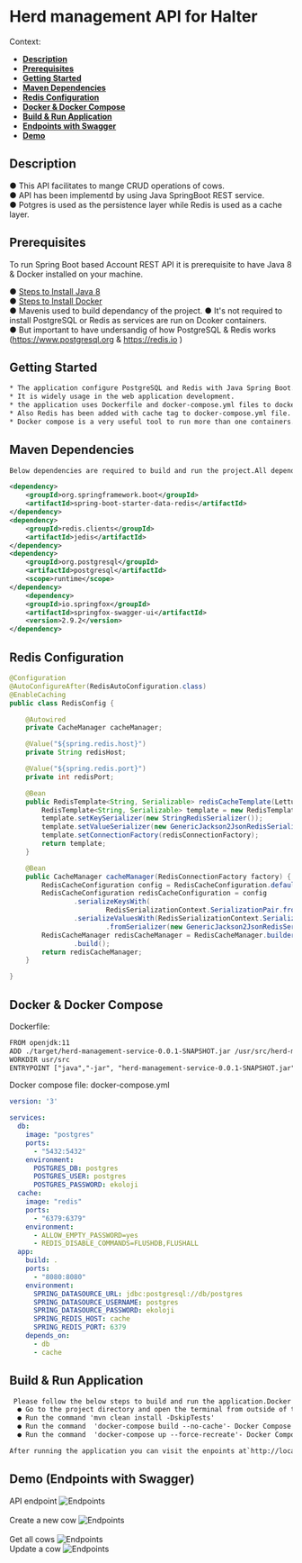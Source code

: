 # Herd management API for Halter

Context:

  - [**Description**](#description)
  - [**Prerequisites**](#prerequisites)
  - [**Getting Started**](#getting-started)
  - [**Maven Dependencies**](#maven-dependencies)
  - [**Redis Configuration**](#redis-configuration)
  - [**Docker & Docker Compose**](#docker-docker-compose)
  - [**Build & Run Application**](#build-run-application)
  - [**Endpoints with Swagger**](#endpoints-with-swagger)
  - [**Demo**](#demo)


## Description

● This API facilitates to mange CRUD operations of cows.<br/>
● API has been implementd by using  Java SpringBoot REST service.<br/>
● Potgres is used as the persistence layer while Redis is used as a cache layer.<br/>

## Prerequisites

To run Spring Boot based Account REST API it is prerequisite to have Java 8 & Docker installed on your machine.<br/>

● [Steps to Install Java 8](https://www.oracle.com/technetwork/java/javase/downloads/jdk8-downloads-2133151.html)<br/>
● [Steps to Install Docker](https://docs.getting-starteddocker.com/install/) <br/>
● Mavenis used to build dependancy of the project.
● It's not required to install PostgreSQL or Redis as services are run on Dcoker containers.<br/>
● But important to have undersandig of how PostgreSQL & Redis works (https://www.postgresql.org & https://redis.io )<br/>


## Getting Started

```html
* The application configure PostgreSQL and Redis with Java Spring Boot.Redis is most popular tool to use for caching.
* It is widely usage in the web application development.
* the application uses Dockerfile and docker-compose.yml files to dockerize containers
* Also Redis has been added with cache tag to docker-compose.yml file.
* Docker compose is a very useful tool to run more than one containers.

```

## Maven Dependencies
```xml
Below dependencies are required to build and run the project.All dependencies are placed in the pom.xml.

<dependency>
	<groupId>org.springframework.boot</groupId>
	<artifactId>spring-boot-starter-data-redis</artifactId>
</dependency>
<dependency>
	<groupId>redis.clients</groupId>
	<artifactId>jedis</artifactId>
</dependency>	
<dependency>
	<groupId>org.postgresql</groupId>
	<artifactId>postgresql</artifactId>
	<scope>runtime</scope>
</dependency>
	<dependency>
	<groupId>io.springfox</groupId>
	<artifactId>springfox-swagger-ui</artifactId>
	<version>2.9.2</version>
</dependency>
```

## Redis Configuration

```java
@Configuration
@AutoConfigureAfter(RedisAutoConfiguration.class)
@EnableCaching
public class RedisConfig {

	@Autowired
	private CacheManager cacheManager;

	@Value("${spring.redis.host}")
	private String redisHost;

	@Value("${spring.redis.port}")
	private int redisPort;

	@Bean
	public RedisTemplate<String, Serializable> redisCacheTemplate(LettuceConnectionFactory redisConnectionFactory) {
		RedisTemplate<String, Serializable> template = new RedisTemplate<>();
		template.setKeySerializer(new StringRedisSerializer());
		template.setValueSerializer(new GenericJackson2JsonRedisSerializer());
		template.setConnectionFactory(redisConnectionFactory);
		return template;
	}

	@Bean
	public CacheManager cacheManager(RedisConnectionFactory factory) {
		RedisCacheConfiguration config = RedisCacheConfiguration.defaultCacheConfig();
		RedisCacheConfiguration redisCacheConfiguration = config
				.serializeKeysWith(
						RedisSerializationContext.SerializationPair.fromSerializer(new StringRedisSerializer()))
				.serializeValuesWith(RedisSerializationContext.SerializationPair
						.fromSerializer(new GenericJackson2JsonRedisSerializer()));
		RedisCacheManager redisCacheManager = RedisCacheManager.builder(factory).cacheDefaults(redisCacheConfiguration)
				.build();
		return redisCacheManager;
	}

}
```
## Docker & Docker Compose

Dockerfile:
```xml
FROM openjdk:11
ADD ./target/herd-management-service-0.0.1-SNAPSHOT.jar /usr/src/herd-management-service-0.0.1-SNAPSHOT.jar
WORKDIR usr/src
ENTRYPOINT ["java","-jar", "herd-management-service-0.0.1-SNAPSHOT.jar"]
```

Docker compose file: docker-compose.yml

```yml
version: '3'

services:
  db:
    image: "postgres"
    ports:
      - "5432:5432"
    environment:
      POSTGRES_DB: postgres
      POSTGRES_USER: postgres
      POSTGRES_PASSWORD: ekoloji
  cache:
    image: "redis"
    ports: 
      - "6379:6379"
    environment:
      - ALLOW_EMPTY_PASSWORD=yes
      - REDIS_DISABLE_COMMANDS=FLUSHDB,FLUSHALL
  app:
    build: .
    ports:
      - "8080:8080"
    environment:
      SPRING_DATASOURCE_URL: jdbc:postgresql://db/postgres
      SPRING_DATASOURCE_USERNAME: postgres
      SPRING_DATASOURCE_PASSWORD: ekoloji
      SPRING_REDIS_HOST: cache
      SPRING_REDIS_PORT: 6379
    depends_on:
      - db
      - cache
```

## Build & Run Application
```xml
 Please follow the below steps to build and run the application.Docker Compose Build and Run.
  ● Go to the project directory and open the terminal from outside of the project directory.
  ● Run the command 'mvn clean install -DskipTests'
  ● Run the command  'docker-compose build --no-cache'- Docker Compose Build.
  ● Run the command  'docker-compose up --force-recreate'- Docker Compose Run.

After running the application you can visit the enpoints at`http://localhost:8080/swagger-ui.html.
```

## Demo (Endpoints with Swagger)
API endpoint
	![Endpoints](endpoints_interface.png)<br/>	
Create a new cow
 	![Endpoints](createCow.png) <br/>	
Get all cows 
	![Endpoints](getAllCows.png) <br/>
Update a cow
	![Endpoints](update_cow.png) <br/>
	


